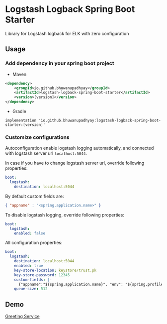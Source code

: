 # Logstash Logback Spring Boot Starter

Library for Logstash logback for ELK with zero configuration

## Usage

### Add dependency in your spring boot project

- Maven

```xml
<dependency>
    <groupId>io.github.bhuwanupadhyay</groupId>
    <artifactId>logstash-logback-spring-boot-starter</artifactId>
    <version>[version]</version>
</dependency>
```

- Gradle

```
implementation 'io.github.bhuwanupadhyay:logstash-logback-spring-boot-starter:[version]'
```

### Customize configurations

Autoconfiguration enable logstash logging automatically, and connected with logstash server url `localhost:5044`.

In case if you have to change logstash server url, override following properties:

```yaml
boot:
  logstash:
    destination: localhost:5044
```

By default custom fields are:
```json
{ "appname" : "<spring.application.name>" }
```

To disable logstash logging, override following properties:

```yaml
boot:
  logstash:
    enabled: false
```

All configuration properties:

```yaml
boot:
  logstash:
    destination: localhost:5044
    enabled: true
    key-store-location: keystore/trust.pk
    key-store-password: 12345  
    custom-fields: |-
      {"appname":"${spring.application.name}", "env": "${spring.profiles.active}"}
    queue-size: 512
``` 

## Demo

[Greeting Service](demo)
